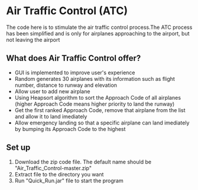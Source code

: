 # Air Traffic Control (ATC)
The code here is to stimulate the air traffic control process.The ATC process has been simplified and is only for airplanes approaching to the airport, but not leaving the airport

## What does Air Traffic Control offer?
* GUI is implemented to improve user's experience
* Random generates 30 airplanes with its information such as flight number, distance to runway and elevation
* Allow user to add new airplane
* Using Heapsort algorithm to sort the Approach Code of all airplanes (higher Approach Code means higher priority to land the runway)
* Get the first ranked Approach Code, remove that airplane from the list and allow it to land imediately
* Allow emergency landing so that a specific airplane can land imediately by bumping its Approach Code to the highest

## Set up
1. Download the zip code file. The default name should be "Air_Traffic_Control-master.zip"
2. Extract file to the directory you want
3. Run "Quick_Run.jar" file to start the program
